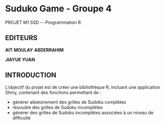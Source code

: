 # Suduko Game - Groupe 4
PROJET M1 SSD -- Programmation R

## EDITEURS
__AIT__ __MOULAY__ __ABDERRAHIM__ 

__JIAYUE__ __YUAN__

## INTRODUCTION
L’objectif du projet est de créer une bibliothèque R, incluant une application Shiny, contenant des fonctions permettant de :
- générer aléatoirement des grilles de Sudoku complètes
- résoudre des grilles de Sudoku incomplètes
- générer des grilles de Sudoku incomplètes associées à un niveau de difficulté
